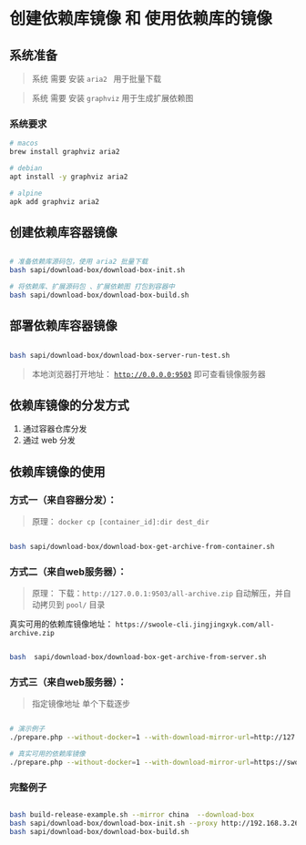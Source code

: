 # 创建依赖库镜像 和 使用依赖库的镜像

## 系统准备

> 系统 需要 安装 `aria2 ` 用于批量下载

> 系统 需要 安装 `graphviz` 用于生成扩展依赖图

### 系统要求

```bash
# macos
brew install graphviz aria2

# debian
apt install -y graphviz aria2

# alpine
apk add graphviz aria2

```

## 创建依赖库容器镜像

```bash

# 准备依赖库源码包，使用 aria2 批量下载
bash sapi/download-box/download-box-init.sh

# 将依赖库、扩展源码包 、扩展依赖图 打包到容器中
bash sapi/download-box/download-box-build.sh

```

## 部署依赖库容器镜像

```bash

bash sapi/download-box/download-box-server-run-test.sh

```

> 本地浏览器打开地址：   [`http://0.0.0.0:9503`](http://0.0.0.0:9503)  即可查看镜像服务器

## 依赖库镜像的分发方式

1. 通过容器仓库分发
1. 通过 web 分发

## 依赖库镜像的使用

### 方式一（来自容器分发）：

> 原理：  `docker cp [container_id]:dir dest_dir`

```bash

bash sapi/download-box/download-box-get-archive-from-container.sh

```

### 方式二（来自web服务器）：

> 原理： 下载：`http://127.0.0.1:9503/all-archive.zip`
> 自动解压，并自动拷贝到 `pool/` 目录

>
真实可用的依赖库镜像地址：  `https://swoole-cli.jingjingxyk.com/all-archive.zip`

```bash

bash  sapi/download-box/download-box-get-archive-from-server.sh

```

### 方式三（来自web服务器）：

> 指定镜像地址 单个下载逐步

```bash

# 演示例子
./prepare.php --without-docker=1 --with-download-mirror-url=http://127.0.0.1:9503

# 真实可用的依赖库镜像
./prepare.php --without-docker=1 --with-download-mirror-url=https://swoole-cli.jingjingxyk.com/


```

### 完整例子

```bash

bash build-release-example.sh --mirror china  --download-box
bash sapi/download-box/download-box-init.sh --proxy http://192.168.3.26:8015
bash sapi/download-box/download-box-build.sh


```
